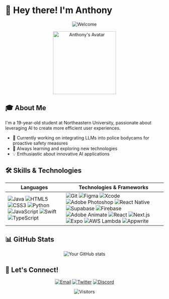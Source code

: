 # 👋 Hey there! I'm Anthony

<div align="center">

![Welcome](https://raw.githubusercontent.com/BrunnerLivio/brunnerlivio/master/images/welcome.gif)

<img src="https://your-image-hosting-url.com/anthony-avatar.png" width="200" height="200" alt="Anthony's Avatar">

</div>

## 🎓 About Me

I'm a 19-year-old student at Northeastern University, passionate about leveraging AI to create more efficient user experiences.

- 🔭 Currently working on integrating LLMs into police bodycams for proactive safety measures
- 🌱 Always learning and exploring new technologies
- 💡 Enthusiastic about innovative AI applications

## 🛠️ Skills & Technologies

<div align="center">

| Languages | Technologies & Frameworks |
|-----------|---------------------------|
| ![Java](https://img.shields.io/badge/-Java-007396?style=flat-square&logo=java&logoColor=white) ![HTML5](https://img.shields.io/badge/-HTML5-E34F26?style=flat-square&logo=html5&logoColor=white) ![CSS3](https://img.shields.io/badge/-CSS3-1572B6?style=flat-square&logo=css3) ![Python](https://img.shields.io/badge/-Python-3776AB?style=flat-square&logo=Python&logoColor=white) ![JavaScript](https://img.shields.io/badge/-JavaScript-F7DF1E?style=flat-square&logo=javascript&logoColor=black) ![Swift](https://img.shields.io/badge/-Swift-FA7343?style=flat-square&logo=Swift&logoColor=white) ![TypeScript](https://img.shields.io/badge/-TypeScript-3178C6?style=flat-square&logo=TypeScript&logoColor=white) | ![Git](https://img.shields.io/badge/-Git-F05032?style=flat-square&logo=git&logoColor=white) ![Figma](https://img.shields.io/badge/-Figma-F24E1E?style=flat-square&logo=figma&logoColor=white) ![Xcode](https://img.shields.io/badge/-Xcode-147EFB?style=flat-square&logo=Xcode&logoColor=white) ![Adobe Photoshop](https://img.shields.io/badge/-Adobe%20Photoshop-31A8FF?style=flat-square&logo=Adobe%20Photoshop&logoColor=white) ![React Native](https://img.shields.io/badge/-React%20Native-61DAFB?style=flat-square&logo=react&logoColor=black) ![Supabase](https://img.shields.io/badge/-Supabase-3ECF8E?style=flat-square&logo=supabase&logoColor=white) ![Firebase](https://img.shields.io/badge/-Firebase-FFCA28?style=flat-square&logo=firebase&logoColor=black) ![Adobe Animate](https://img.shields.io/badge/-Adobe%20Animate-FF0000?style=flat-square&logo=adobe&logoColor=white) ![React](https://img.shields.io/badge/-React-61DAFB?style=flat-square&logo=react&logoColor=black) ![Next.js](https://img.shields.io/badge/-Next.js-000000?style=flat-square&logo=next.js&logoColor=white) ![Expo](https://img.shields.io/badge/-Expo-000020?style=flat-square&logo=expo&logoColor=white) ![AWS Lambda](https://img.shields.io/badge/-AWS%20Lambda-FF9900?style=flat-square&logo=amazon-aws&logoColor=white) ![Appwrite](https://img.shields.io/badge/-Appwrite-F02E65?style=flat-square&logo=appwrite&logoColor=white) |

</div>

## 📊 GitHub Stats

<div align="center">

![Your GitHub stats](https://github-readme-stats.vercel.app/api?username=yourusername&show_icons=true&theme=radical)

</div>

## 🤝 Let's Connect!

<div align="center">

[![Email](https://img.shields.io/badge/Email-D14836?style=for-the-badge&logo=gmail&logoColor=white)](mailto:anthonyrubencampos@gmail.com)
[![Twitter](https://img.shields.io/badge/Twitter-1DA1F2?style=for-the-badge&logo=twitter&logoColor=white)](https://twitter.com/heyanthonny)
[![Discord](https://img.shields.io/badge/Discord-7289DA?style=for-the-badge&logo=discord&logoColor=white)](https://discord.com/users/heyanthonny)

</div>

<div align="center">

![Visitors](https://visitor-badge.laobi.icu/badge?page_id=yourusername.yourusername)

</div>
